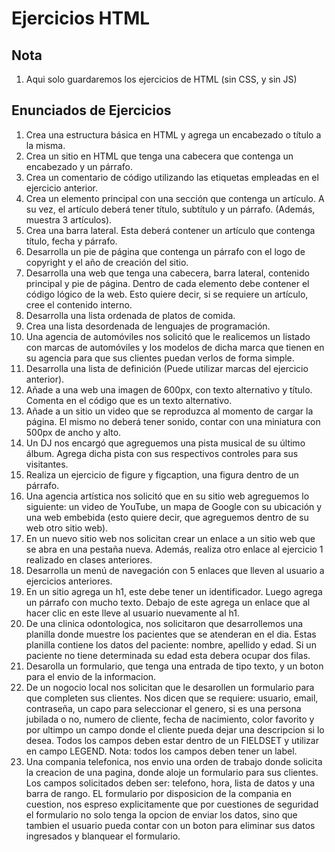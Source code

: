 # Ejercicios HTML

## Nota

1. Aqui solo guardaremos los ejercicios de HTML (sin CSS, y sin JS)


## Enunciados de Ejercicios

1. Crea una estructura básica en HTML y agrega un encabezado o título a la misma.
2. Crea un sitio en HTML que tenga una cabecera que contenga un encabezado y un párrafo.
3. Crea un comentario de código utilizando las etiquetas empleadas en el ejercicio anterior.
4. Crea un elemento principal con una sección que contenga un artículo. A su vez, el artículo deberá tener título, subtítulo y un párrafo. (Además, muestra 3 artículos).
5. Crea una barra lateral. Esta deberá contener un artículo que contenga título, fecha y párrafo.
6. Desarrolla un pie de página que contenga un párrafo con el logo de copyright y el año de creación del sitio.
7. Desarrolla una web que tenga una cabecera, barra lateral, contenido principal y pie de página. Dentro de cada elemento debe contener el código lógico de la web. Esto quiere decir, si se requiere un artículo, cree el contenido interno.
8. Desarrolla una lista ordenada de platos de comida.
9. Crea una lista desordenada de lenguajes de programación.
10. Una agencia de automóviles nos solicitó que le realicemos un listado con marcas de automóviles y los modelos de dicha marca que tienen en su agencia para que sus clientes puedan verlos de forma simple.
11. Desarrolla una lista de definición (Puede utilizar marcas del ejercicio anterior).
12. Añade a una web una imagen de 600px, con texto alternativo y título. Comenta en el código que es un texto alternativo.
13. Añade a un sitio un video que se reproduzca al momento de cargar la página. El mismo no deberá tener sonido, contar con una miniatura con 500px de ancho y alto.
14. Un DJ nos encargó que agreguemos una pista musical de su último álbum. Agrega dicha pista con sus respectivos controles para sus visitantes.
15. Realiza un ejercicio de figure y figcaption, una figura dentro de un párrafo.
16. Una agencia artística nos solicitó que en su sitio web agreguemos lo siguiente: un video de YouTube, un mapa de Google con su ubicación y una web embebida (esto quiere decir, que agreguemos dentro de su web otro sitio web).
17. En un nuevo sitio web nos solicitan crear un enlace a un sitio web que se abra en una pestaña nueva. Además, realiza otro enlace al ejercicio 1 realizado en clases anteriores.
18. Desarrolla un menú de navegación con 5 enlaces que lleven al usuario a ejercicios anteriores.
19. En un sitio agrega un h1, este debe tener un identificador. Luego agrega un párrafo con mucho texto. Debajo de este agrega un enlace que al hacer clic en este lleve al usuario nuevamente al h1.
20. De una clinica odontologica, nos solicitaron que desarrollemos una planilla donde muestre los pacientes que se atenderan en el dia. Estas planilla contiene los datos del paciente: nombre, apellido y edad. Si un paciente no tiene determinada su edad esta debera ocupar dos filas.
21. Desarolla un formulario, que tenga una entrada de tipo texto, y un boton para el envio de la informacion.
22. De un nogocio local nos solicitan que le desarollen un formulario para que completen sus clientes. Nos dicen que se requiere: usuario, email, contraseña, un capo para seleccionar el genero, si es una persona jubilada o no, numero de cliente, fecha de nacimiento, color favorito y por ultimpo un campo donde el cliente pueda dejar una descripcion si lo desea. Todos los campos deben estar dentro de un FIELDSET y utilizar en campo LEGEND. Nota: todos los campos deben tener un label.
23. Una compania telefonica, nos envio una orden de trabajo donde solicita la creacion de una pagina, donde aloje un formulario para sus clientes. Los campos solicitados deben ser: telefono, hora, lista de datos y una barra de rango. EL formulario por disposicion de la compania en cuestion, nos espreso explicitamente que por cuestiones de seguridad el formulario no solo tenga la opcion de enviar los datos, sino que tambien el usuario pueda contar con un boton para eliminar sus datos ingresados y blanquear el formulario.